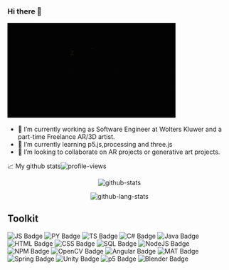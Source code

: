 ### Hi there 👋
<img src="header.gif" width="75%" alt="header">

- 🔭 I’m currently working as Software Engineer at Wolters Kluwer and a part-time Freelance AR/3D artist.
- 🌱 I’m currently learning p5.js,processing and three.js
- 👯 I’m looking to collaborate on AR projects or generative art projects.


📈 My github stats<img src="https://komarev.com/ghpvc/?username=harshpalan&color=lightgrey&style=flat-square&label=Visitors" alt="profile-views" />

<p align="center"> <img src="https://github-readme-stats.vercel.app/api?username=harshpalan&show_icons=true&theme=dark" alt="github-stats" />
<p align="center"> <img src="https://github-readme-stats.vercel.app/api/top-langs/?username=harshpalan&layout=compact&theme=dark" alt="github-lang-stats" />

## Toolkit
![JS Badge](https://img.shields.io/badge/JavaScript-323330?style=for-the-badge&logo=javascript&logoColor=F7DF1E)
![PY Badge](https://img.shields.io/badge/Python-3776AB?style=for-the-badge&logo=python&logoColor=white)
![TS Badge](https://img.shields.io/badge/TypeScript-007ACC?style=for-the-badge&logo=typescript&logoColor=white)
![C# Badge](https://img.shields.io/badge/C%23-239120?style=for-the-badge&logo=c-sharp&logoColor=white)
![Java Badge](https://img.shields.io/badge/Java-ED8B00?style=for-the-badge&logo=java&logoColor=white)
![HTML Badge](https://img.shields.io/badge/HTML5-E34F26?style=for-the-badge&logo=html5&logoColor=white)
![CSS Badge](https://img.shields.io/badge/CSS3-1572B6?style=for-the-badge&logo=css3&logoColor=white)
![SQL Badge](https://img.shields.io/badge/MySQL-00000F?style=for-the-badge&logo=mysql&logoColor=white)
![NodeJS Badge](https://img.shields.io/badge/Node.js-339933?style=for-the-badge&logo=nodedotjs&logoColor=white)
![NPM Badge](https://img.shields.io/badge/Node.js-339933?style=for-the-badge&logo=nodedotjs&logoColor=white)
![OpenCV Badge](https://img.shields.io/badge/OpenCV-27338e?style=for-the-badge&logo=OpenCV&logoColor=white)
![Angular Badge](https://img.shields.io/badge/Angular-DD0031?style=for-the-badge&logo=angular&logoColor=white)
![MAT Badge](https://img.shields.io/badge/Material--UI-0081CB?style=for-the-badge&logo=material-ui&logoColor=white)
![Spring Badge](https://img.shields.io/badge/Spring_Boot-F2F4F9?style=for-the-badge&logo=spring-boot)
![Unity Badge](https://img.shields.io/badge/Unity-000000?style=for-the-badge&logo=unity&logoColor=whitet)
![p5 Badge](https://img.shields.io/badge/p5.js-ed225d?style=for-the-badge&logo=p5.js&logoColor=white)
![Blender Badge](https://img.shields.io/badge/Blender-F5792A?style=for-the-badge&logo=blender&logoColor=white)

 
